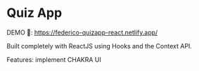 # Quiz App
DEMO 💜: https://federico-quizapp-react.netlify.app/

Built completely with ReactJS using Hooks and the Context API.


Features: implement CHAKRA UI
